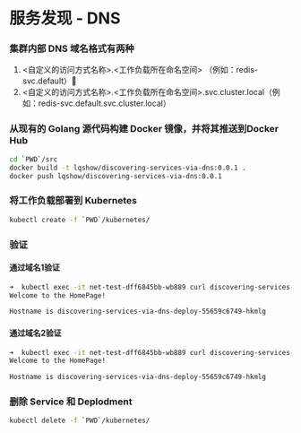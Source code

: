 # 服务发现 - DNS

### 集群内部 DNS 域名格式有两种

1. <自定义的访问方式名称>.<工作负载所在命名空间> （例如：redis-svc.default）
2. <自定义的访问方式名称>.<工作负载所在命名空间>.svc.cluster.local（例如：redis-svc.default.svc.cluster.local）

### 从现有的 Golang 源代码构建 Docker 镜像，并将其推送到Docker Hub

```bash
cd `PWD`/src
docker build -t lqshow/discovering-services-via-dns:0.0.1 .
docker push lqshow/discovering-services-via-dns:0.0.1
```

### 将工作负载部署到 Kubernetes
```bash
kubectl create -f `PWD`/kubernetes/
```

### 验证
#### 通过域名1验证
```bash
➜  kubectl exec -it net-test-dff6845bb-wb889 curl discovering-services-via-dns-svc.default:3000
Welcome to the HomePage!

Hostname is discovering-services-via-dns-deploy-55659c6749-hkmlg
```
#### 通过域名2验证
```bash
➜  kubectl exec -it net-test-dff6845bb-wb889 curl discovering-services-via-dns-svc.default.svc.cluster.local:3000
Welcome to the HomePage!

Hostname is discovering-services-via-dns-deploy-55659c6749-hkmlg
```

### 删除 Service 和 Deplodment
```bash
kubectl delete -f `PWD`/kubernetes/
```